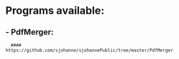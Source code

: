 # Programs available:
##         - PdfMerger:
      ####                 https://github.com/sjohanne/sjohannePublic/tree/master/PdfMerger
